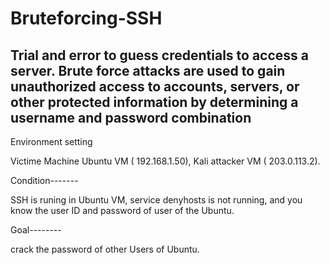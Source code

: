 # Bruteforcing-SSH
Trial and error to guess credentials to access a server.
Brute force attacks are used to gain unauthorized access to accounts, servers, or other protected information by determining a username and password combination
------------------------
Environment setting

Victime Machine Ubuntu VM ( 192.168.1.50), Kali attacker VM ( 203.0.113.2).

Condition-------

SSH is runing in Ubuntu VM, service denyhosts is not running, and you know the user ID and password of user of the Ubuntu.

Goal--------

crack the password of other Users of Ubuntu.
